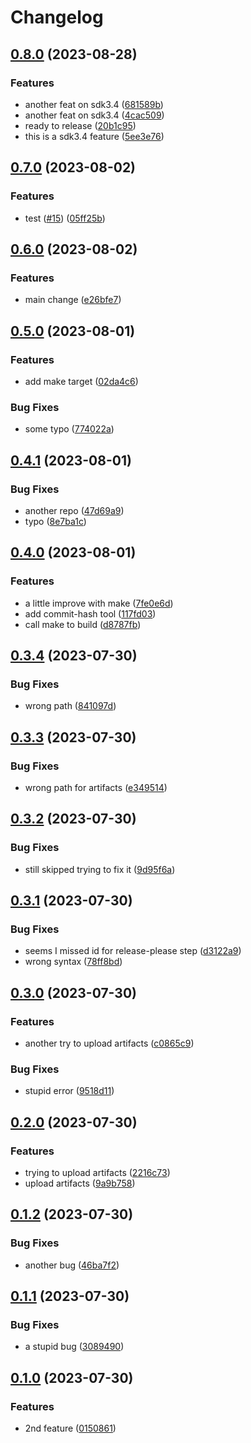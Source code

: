 # Changelog

## [0.8.0](https://github.com/breakersun/release_playground/compare/v0.7.0...v0.8.0) (2023-08-28)


### Features

* another feat on sdk3.4 ([681589b](https://github.com/breakersun/release_playground/commit/681589bc0896e417f60d438b7ad422cf222138ff))
* another feat on sdk3.4 ([4cac509](https://github.com/breakersun/release_playground/commit/4cac509207c0a12d4602e71e7d8983a288287d9e))
* ready to release ([20b1c95](https://github.com/breakersun/release_playground/commit/20b1c9550f98e7e5348b0e130b84b758627d72c1))
* this is a sdk3.4 feature ([5ee3e76](https://github.com/breakersun/release_playground/commit/5ee3e769ac49c72e05ffb6407cf6e74c015cc852))

## [0.7.0](https://github.com/breakersun/release_playground/compare/v0.6.0...v0.7.0) (2023-08-02)


### Features

* test ([#15](https://github.com/breakersun/release_playground/issues/15)) ([05ff25b](https://github.com/breakersun/release_playground/commit/05ff25b31c33203d85e697538fe288f792ec5842))

## [0.6.0](https://github.com/breakersun/release_playground/compare/v0.5.0...v0.6.0) (2023-08-02)


### Features

* main change ([e26bfe7](https://github.com/breakersun/release_playground/commit/e26bfe737768e30c5a1990419ab302e4390d4dff))

## [0.5.0](https://github.com/breakersun/release_playground/compare/v0.4.1...v0.5.0) (2023-08-01)


### Features

* add make target ([02da4c6](https://github.com/breakersun/release_playground/commit/02da4c64c29c843aac91e612def15689e53aa557))


### Bug Fixes

* some typo ([774022a](https://github.com/breakersun/release_playground/commit/774022a20fb5f7c48443b53ab1828b9589195dfa))

## [0.4.1](https://github.com/breakersun/release_playground/compare/v0.4.0...v0.4.1) (2023-08-01)


### Bug Fixes

* another repo ([47d69a9](https://github.com/breakersun/release_playground/commit/47d69a952a9968403d5d8c68cf4c05760459e56a))
* typo ([8e7ba1c](https://github.com/breakersun/release_playground/commit/8e7ba1c51036ae7a92f667fb381dcfbc164a08c3))

## [0.4.0](https://github.com/breakersun/release_playground/compare/v0.3.4...v0.4.0) (2023-08-01)


### Features

* a little improve with make ([7fe0e6d](https://github.com/breakersun/release_playground/commit/7fe0e6da99d83bc60ce044427e5179b20b52bcde))
* add commit-hash tool ([117fd03](https://github.com/breakersun/release_playground/commit/117fd031e182445a67ae22066a7fe51d2303c9dd))
* call make to build ([d8787fb](https://github.com/breakersun/release_playground/commit/d8787fb67f6bc8347b71a2efff76c750cdd7e9f6))

## [0.3.4](https://github.com/breakersun/release_playground/compare/v0.3.3...v0.3.4) (2023-07-30)


### Bug Fixes

* wrong path ([841097d](https://github.com/breakersun/release_playground/commit/841097d7c0523625a9473b96bb2c6b9162fdf771))

## [0.3.3](https://github.com/breakersun/release_playground/compare/v0.3.2...v0.3.3) (2023-07-30)


### Bug Fixes

* wrong path for artifacts ([e349514](https://github.com/breakersun/release_playground/commit/e349514202fa15bfba82cda7ba0bddd30a11d452))

## [0.3.2](https://github.com/breakersun/release_playground/compare/v0.3.1...v0.3.2) (2023-07-30)


### Bug Fixes

* still skipped trying to fix it ([9d95f6a](https://github.com/breakersun/release_playground/commit/9d95f6ab97d381af516502873acc6c856d19063e))

## [0.3.1](https://github.com/breakersun/release_playground/compare/v0.3.0...v0.3.1) (2023-07-30)


### Bug Fixes

* seems I missed id for release-please step ([d3122a9](https://github.com/breakersun/release_playground/commit/d3122a9a574a3cf80f46e2c6eceb13437a6abcd1))
* wrong syntax ([78ff8bd](https://github.com/breakersun/release_playground/commit/78ff8bd8d9f6e3233d35b905b4ccc37509782eb6))

## [0.3.0](https://github.com/breakersun/release_playground/compare/v0.2.0...v0.3.0) (2023-07-30)


### Features

* another try to upload artifacts ([c0865c9](https://github.com/breakersun/release_playground/commit/c0865c9a496b1ae8e30039bc1ec50bdd94d83a1e))


### Bug Fixes

* stupid error ([9518d11](https://github.com/breakersun/release_playground/commit/9518d1144cee5db7de43af1b0e8589e5eeae655a))

## [0.2.0](https://github.com/breakersun/release_playground/compare/v0.1.2...v0.2.0) (2023-07-30)


### Features

* trying to upload artifacts ([2216c73](https://github.com/breakersun/release_playground/commit/2216c7336e47301b47b979c9ee98d90f296dd76c))
* upload artifacts ([9a9b758](https://github.com/breakersun/release_playground/commit/9a9b758df5e01cba9e02db9ba23a0833232444ff))

## [0.1.2](https://github.com/breakersun/release_playground/compare/v0.1.1...v0.1.2) (2023-07-30)


### Bug Fixes

* another bug ([46ba7f2](https://github.com/breakersun/release_playground/commit/46ba7f210b3806c6025f0516e824166b3c668855))

## [0.1.1](https://github.com/breakersun/release_playground/compare/v0.1.0...v0.1.1) (2023-07-30)


### Bug Fixes

* a stupid bug ([3089490](https://github.com/breakersun/release_playground/commit/30894904335f9201194f295afc795eadca9b146e))

## [0.1.0](https://github.com/breakersun/release_playground/compare/0.0.0...v0.1.0) (2023-07-30)


### Features

* 2nd feature ([0150861](https://github.com/breakersun/release_playground/commit/0150861bc19fae47a8c84b11c1324f4360d24c2a))
